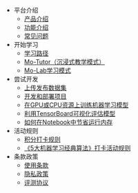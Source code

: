 * 平台介绍
  * [产品介绍](zh-cn/产品介绍.md)
  * [功能介绍](zh-cn/功能介绍.md)
  * [常见问题](zh-cn/常见问题.md)
* 开始学习
  * [学习路径](zh-cn/学习路径.md)
  * [Mo-Tutor（沉浸式教学模式）](zh-cn/Mo-Tutor（沉浸式教学模式）.md)
  * [Mo-Lab学习模式](zh-cn/Mo-Lab学习模式.md)
* 尝试开发
  * [上传发布数据集](zh-cn/上传发布数据集.md)
  * [开发和部署项目](zh-cn/开发和部署项目.md)
  * [在GPU或CPU资源上训练机器学习模型](zh-cn/在GPU或CPU资源上训练机器学习模型.md)
  * [利用TensorBoard可视化评估模型](zh-cn/利用TensorBoard可视化评估模型.md)
  * [如何在Notebook中节省运行内存](zh-cn/如何在Notebook中节省运行内存.md)
* 活动规则
  * [积分打卡规则](zh-cn/积分规则.md)
  * [《5大机器学习经典算法》打卡活动规则](zh-cn/打卡活动规则.md)
* 条款政策
  * [使用条款](zh-cn/使用条款.md)
  * [隐私政策](zh-cn/隐私政策.md)
  * [评测协议](zh-cn/评测协议.md)
